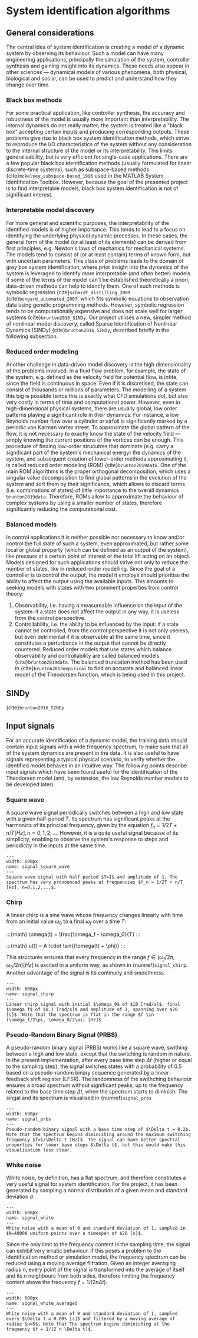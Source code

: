 # System identification algorithms

## General considerations

The central idea of system identification is creating a model of a dynamic system by observing its behaviour. Such a model can have many engineering applications, principally the simulation of the system, controller synthesis and gaining insight into its dynamics. These needs also appear in other sciences — dynamical models of various phenomena, both physical, biological and social, can be used to predict and understand how they change over time.

### Black box methods

For some practical application, like controller synthesis, the accuracy and robustness of the model is usually more important than interpretability. The internal dynamics do not really matter; the system is treated like a "black box" accepting certain inputs and producing corresponding outputs. These problems give rise to black box system identification methods, which strive to reproduce the I/O characteristics of the system without any consideration to the internal structure of the model or its interpretability. This limits generalisability, but is very efficient for single-case applications. There are a few popular black box identification methods (usually formulated for linear discrete-time systems), such as subspace-based methods {cite}`mckelvey_subspace-based_1996` used in the MATLAB System Identification Toolbox. However, because the goal of the presented project is to find interpretable models, black box system identification is not of significant interest.

### Interpretable model discovery

For more general and scientific purposes, the interpretability of the identified models is of higher importance. This tends to lead to a focus on identifying the underlying physical dynamic processes. In these cases, the general form of the model (or at least of its elements) can be derived from first principles, e.g. Newton's laws of mechanics for mechanical systems. The models tend to consist of (or at least contain) terms of known form, but with uncertain parameters. This class of problems leads to the domain of grey box system identification, where prior insight into the dynamics of the system is leveraged to identify more interpretable (and often better) models. If some of the terms of the model can't be established theoretically a priori, data-driven methods can help to identify them. One of such methods is symbolic regression {cite}`schmidt_distilling_2009` {cite}`bongard_automated_2007`, which fits symbolic equations to observation data using genetic programming methods. However, symbolic regression tends to be computationally expensive and does not scale well for larger systems {cite}`brunton2016_SINDy`. Our project utilises a new, simpler method of nonlinear model discovery, called Sparse Identification of Nonlinear Dynamics (SINDy) {cite}`brunton2016_SINDy`, described briefly in the following subsection.

### Reduced order modeling

Another challenge in data-driven model discovery is the high dimensionality of the problems involved. In a fluid flow problem, for example, the state of the system, e.g. defined as the velocity field for potential flow, is infite, since the field is continuous in space. Even if it is discretised, the state can consist of thousands or millions of parameters. The modelling of a system this big is possible (since this is exactly what CFD simulations do), but also very costly in terms of time and computational power. However, even in high-dimensional physical systems, there are usually global, low order patterns playing a significant role in their dynamics. For instance, a low Reynolds number flow over a cylinder or airfoil is significantly marked by a periodic von Karman vortex street. To approximate the global pattern of the flow, it is not necessary to exactly know the state of the velocity field —  simply knowing the current positions of the vortices can be enough. This procedure of finding low-order strucutres that dominate (e.g. carry a significant part of the system's mechanical energy) the dynamics of the system, and subsequent creation of lower-order methods approximating it, is called reduced order modeling (ROM) {cite}`brunton2019data`. One of the main ROM algorithms is the proper orthogonal decomposition, which uses a singular value decomposition to find global patterns in the evolution of the system and sort them by their significance, which allows to discard terms (i.e. combinations of states) of little importance to the overall dynamics `brunton2019data`. Therefore, ROMs allow to approximate the behaviour of complex systems by using a smaller number of states, therefore significantly reducing the computational cost.

### Balanced models

In control applications it is neither possible nor necessary to know and/or control the full state of such a system, even approximated, but rather some local or global property (which can be defined as an output of the system), like pressure at a certain point of interest or the total lift acting on an object. Models designed for such applications should strive not only to reduce the number of states, like in reduced-order modelling. Since the goal of a controller is to control the output, the model it employs should prioritise the ability to affect the output using the available inputs. This amounts to seeking models with states with two prominent properties from control theory:
1. Observability, i.e. having a measureable influence on the input of the system: if a state does not affect the output in any way, it is useless from the control perspective.
2. Controllability, i.e. the ability to be influenced by the input: if a state cannot be controlled, from the control perspective it is not only useless, but even detrimental if it is observable at the same time, since it constitutes a perturbance in the output that cannot be directly countered. 
Reduced order models that use states which balance observability and controllability are called balanced models {cite}`brunton2019data`. The balanced truncation method has been used in {cite}`brunton2013empirical` to find an accurate and balanced linear model of the Theodorsen function, which is being used in this project.

## SINDy

{cite}`brunton2016_SINDy`

## Input signals

For an accurate identification of a dynamic model, the training data should contain input signals with a wide frequency spectrum, to make sure that all of the system dynamics are present in the data. It is also useful to have signals representing a typical physical scenario, to verify whether the identified model behaves in an intuitive way. The following points describe input signals which have been found useful for the identification of the Theodorsen model (and, by extension, the low Reynolds number models to be developed later).

### Square wave

A square wave signal periodically switches between a high and low state with a given half-period $T$. Its spectrum has significant peaks at the harmonics of its principal frequency, given by the equation $f_n = 1/2T + n/T [Hz], n=0,1,2,...$. However, it is a quite useful signal because of its simplicity, enabling to observe the system's response to steps and periodicity in the inputs at the same time.

```{figure} images/signal_square_wave.png
---
width: 600px
name: signal_square_wave
---
Square wave signal with half-period $T=1$ and amplitude of 1. The spectrum has very pronounced peaks at frequencies $f_n = 1/2T + n/T [Hz], n=0,1,2,...$.
```

### Chirp

A linear chirp is a sine wave whose frequency changes linearly with time from an initial value $\omega_0$ to a final $\omega_f$ over a time $T$:

:::{math}
	\omega(t) = \frac{\omega_f - \omega_0}{T}
:::

:::{math}
	u(t) = A \cdot \sin{(\omega(t) + \phi)}
:::

This structures ensures that every frequency in the range $f \in (\omega_f/2\pi, \omega_0/2\pi) [Hz]$ is excited in a uniform way, as shown in {numref}`signal_chirp`. Another advantage of the signal is its continuity and smoothness.

```{figure} images/signal_chirp.png
---
width: 600px
name: signal_chirp
---
Linear chirp signal with initial $\omega_0$ of $10 [rad/s]$, final $\omega_f$ of $0.1 [rad/s]$ and amplitude of 1, spanning over $20 [s]$. Note that the spectrum is flat in the range $f \in (\omega_f/2\pi, \omega_0/2\pi) [Hz]$.
```

### Pseudo-Random Binary Signal (PRBS)

A pseudo-random binary signal (PRBS) works like a square wave, swithing between a high and low state, except that the switching is random in nature. In the present implementation, after every base time step $\Delta t$ (higher or equal to the sampling step), the signal switches states with a probability of 0.5 based on a pseudo-random binary sequence generated by a linear-feedback shift register (LFSR). The randomness of the swithching behaviour ensures a broad spectrum without significant peaks, up to the frequency related to the base time step $\Delta t$, when the spectrum starts to diminish. The singal and its spectrum is visualised in {numref}`signal_prbs`

```{figure} images/signal_prbs.png
---
width: 600px
name: signal_prbs
---
Pseudo-random binary signal with a base time step of $\Delta t = 0.2$. Note that the spectrum begins diminishing around the maximum switching frequency $f=1/\Delta t [Hz]$. The signal can have better spectral properties for lower base steps $\Delta t$, but this would make this visualisation less clear.
```

### White noise

White noise, by definition, has a flat spectrum, and therefore constitutes a very useful signal for system identification. For the project, it has been generated by sampling a normal distribution of a given mean and standard deviation $\sigma$. 

```{figure} images/signal_white.png
---
width: 600px
name: signal_white
---
White noise with a mean of 0 and standard deviation of 1, sampled in $N=4000$ uniform points over a timespan of $20 [s]$.
```

Since the only limit to the frequency content is the sampling time, the signal can exhibit very erratic behaviour. If this poses a problem to the identification method or simulation model, the frequency spectrum can be reduced using a moving average filtration. Given an integer averaging radius $n$, every point of the signal is transformed into the average of itself and its $n$ neighbours from both sides, therefore limiting the frequency content above the frequency $f = 1/(2 n \Delta t)$.

```{figure} images/signal_white_averaged.png
---
width: 600px
name: signal_white_averaged
---
White noise with a mean of 0 and standard deviation of 1, sampled every $\Delta t = 0.005 [s]$ and filtered by a moving average of radius $n=5$. Note that The spectrum begins diminishing at the frequency $f = 1/(2 n \Delta t)$.
```